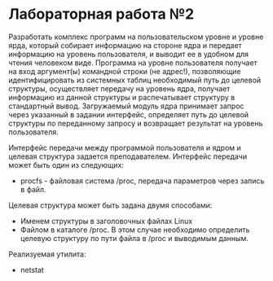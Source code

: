 # Лабораторная работа №2
Разработать комплекс программ на пользовательском уровне и уровне ярда, который собирает информацию на стороне ядра и передает информацию на уровень пользователя, и выводит ее в удобном для чтения человеком виде. 
Программа на уровне пользователя получает на вход аргумент(ы) командной строки (не адрес!), позволяющие идентифицировать из системных таблиц необходимый путь до целевой структуры, осуществляет передачу на уровень ядра, 
получает информацию из данной структуры и распечатывает структуру в стандартный вывод. 
Загружаемый модуль ядра принимает запрос через указанный в задании интерфейс, определяет путь до целевой структуры по переданному запросу и возвращает результат на уровень пользователя.

Интерфейс передачи между программой пользователя и ядром и целевая структура задается преподавателем. Интерфейс передачи может быть один из следующих:
* procfs - файловая система /proc, передача параметров через запись в файл.

Целевая структура может быть задана двумя способами:

* Именем структуры в заголовочных файлах Linux
* Файлом в каталоге /proc. В этом случае необходимо определить целевую структуру по пути файла в /proc и выводимым данным.

Реализуемая утилита:

* netstat
